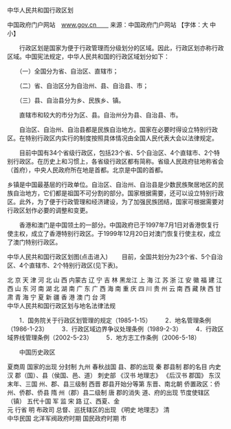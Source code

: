 ﻿中华人民共和国行政区划


中国政府门户网站　www.gov.cn　　 来源：中国政府门户网站
【字体：大 中 小】			

　　行政区划是国家为便于行政管理而分级划分的区域。因此，行政区划亦称行政区域。中国宪法规定，中华人民共和国的行政区域划分如下：

　　（一）全国分为省、自治区、直辖市；

　　（二）省、自治区分为自治州、县、自治县、市；

　　（三）县、自治县分为乡、民族乡、镇。

　　直辖市和较大的市分为区、县。自治州分为县、自治县、市。

　　自治区、自治州、自治县都是民族自治地方。国家在必要时得设立特别行政区。在特别行政区内实行的制度按照具体情况由全国人民代表大会以法律规定。

　　目前中国有34个省级行政区，包括23个省、5个自治区、4个直辖市、2个特别行政区。在历史上和习惯上，各省级行政区都有简称。省级人民政府驻地称省会（首府），中央人民政府所在地是首都。北京是中国的首都。

   乡镇是中国最基层的行政单位。自治区、自治州、自治县是少数民族聚居地区的民族自治地方，它们都是祖国不可分割的部分。国家根据需要，还可以设立特别行政区。此外，为了便于行政管理和经济建设，为了加强民族团结，国家可根据需要对行政区划作必要的调整和变更。

　　香港和澳门是中国领土的一部分。中国政府已于1997年7月1日对香港恢复行使主权，成立了香港特别行政区。于1999年12月20日对澳门恢复行使主权，成立了澳门特别行政区。



中华人民共和国行政区划图(点击进入)
　　目前，全国共划分为23个省、5个自治区、4个直辖市、2个特别行政区(见下表)。

北  京	天  津	河  北	山  西	内蒙古	辽  宁
吉  林	黑龙江	上  海	江  苏	浙  江	安  徽
福  建	江  西	山  东	河  南	湖  北	湖  南
广  东	广  西	海  南	重  庆	四  川	贵  州
云  南	西  藏	陕  西	甘  肃	青  海	宁  夏
新  疆	香  港	澳  门	台  湾	 
中华人民共和国行政区划与地名法律法规

　　1．国务院关于行政区划管理的规定（1985-1-15）
　　2．地名管理条例（1986-1-23）
　　3．行政区域边界争议处理条例（1989-2-3）
　　4．行政区域界线管理条例（2002-5-23）
　　5．地方志工作条例（2006-5-18）

　　中国历史政区　　

夏商周	国家的出现 分封制 九州
春秋战国	县、郡的出现
秦	郡县制 郡的名目 内史
汉	郡（国）、县（侯国、邑、道） 刺史部 《汉书 地理志》 《后汉书 郡国》
东汉末年、三国	州、郡、县三级制
西晋	郡县开始分等第
东晋、南北朝	侨置政区：侨州、侨郡、侨县
隋	州（郡）县二级制
唐	郡的消失 道、府的出现 节度使辖区（镇）
五代十国	军 监
宋	路
辽、西夏、金	
元	行省
明	布政司 总督、巡抚辖区的出现 《明史 地理志》
清	
中华民国 北洋军阀政府时期 国民政府时期	 市